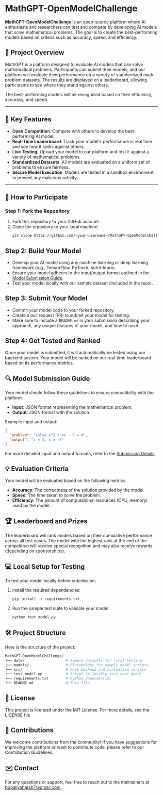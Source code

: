 # MathGPT-OpenModelChallenge

**MathGPT-OpenModelChallenge** is an open-source platform where AI enthusiasts and researchers can test and compete by developing AI models that solve mathematical problems. The goal is to create the best-performing models based on criteria such as accuracy, speed, and efficiency.

## 🚀 Project Overview

MathGPT is a platform designed to evaluate AI models that can solve mathematical problems. Participants can submit their models, and our platform will evaluate their performance on a variety of standardized math problem datasets. The results are displayed on a leaderboard, allowing participants to see where they stand against others.

The best-performing models will be recognized based on their efficiency, accuracy, and speed.

---

## 🌟 Key Features
- **Open Competition**: Compete with others to develop the best-performing AI model.
- **Real-Time Leaderboard**: Track your model's performance in real time and see how it ranks against others.
- **Live Testing**: Upload your model to our platform and test it against a variety of mathematical problems.
- **Standardized Datasets**: All models are evaluated on a uniform set of problems to ensure fairness.
- **Secure Model Execution**: Models are tested in a sandbox environment to prevent any malicious activity.

---

## 🎯 How to Participate

### Step 1: Fork the Repository
1. Fork this repository to your GitHub account.
2. Clone the repository to your local machine:
   ```bash
   git clone https://github.com/<your-username>/MathGPT-OpenModelChallenge.git

## Step 2: Build Your Model

- Develop your AI model using any machine learning or deep learning framework (e.g., TensorFlow, PyTorch, scikit-learn).
- Ensure your model adheres to the input/output format outlined in the [Model Submission Guide](#-model-submission-guide).
- Test your model locally with our sample dataset (included in the repo).

## Step 3: Submit Your Model

- Commit your model code to your forked repository.
- Create a pull request (PR) to submit your model for testing.
- Make sure to include a `README.md` in your submission describing your approach, any unique features of your model, and how to run it.

## Step 4: Get Tested and Ranked

Once your model is submitted, it will automatically be tested using our backend system. Your model will be ranked on our real-time leaderboard based on its performance metrics.

## 🔍 Model Submission Guide

Your model should follow these guidelines to ensure compatibility with the platform:

- **Input**: JSON format representing the mathematical problem.
- **Output**: JSON format with the solution.

Example input and output:

``` json
{
  "problem": "solve x^2 + 4x - 5 = 0",
  "output": "x = 1, x = -5"
}
```
For more detailed input and output formats, refer to the [Submission Details](./submission_details.md).

## 💡 Evaluation Criteria

Your model will be evaluated based on the following metrics:

- **Accuracy**: The correctness of the solution provided by the model.
- **Speed**: The time taken to solve the problem.
- **Efficiency**: The amount of computational resources (CPU, memory) used by the model.

## 🏆 Leaderboard and Prizes

The leaderboard will rank models based on their cumulative performance across all test cases. The model with the highest rank at the end of the competition will receive special recognition and may also receive rewards (depending on sponsorships).

## 💻 Local Setup for Testing

To test your model locally before submission:

1. Install the required dependencies:

   ```bash
   pip install -r requirements.txt
   
2. Run the sample test suite to validate your model:

   ```bash
   python test_model.py
   ```

## 🛠 Project Structure
Here is the structure of the project:
  ```bash
MathGPT-OpenModelChallenge/
├── data/                   # Sample datasets for local testing
├── models/                 # Placeholder for sample model scripts
├── src/                    # Core backend and evaluation scripts
├── test_model.py           # Script to locally test your model
├── requirements.txt        # Python dependencies
└── README.md               # This file
```

## 📜 License
This project is licensed under the MIT License. For more details, see the LICENSE file.

## 🤝 Contributions
We welcome contributions from the community! If you have suggestions for improving the platform or want to contribute code, please refer to our Contribution Guidelines.

## ✉️ Contact
For any questions or support, feel free to reach out to the maintainers at bopaliyaharsh7@gmail.com.

